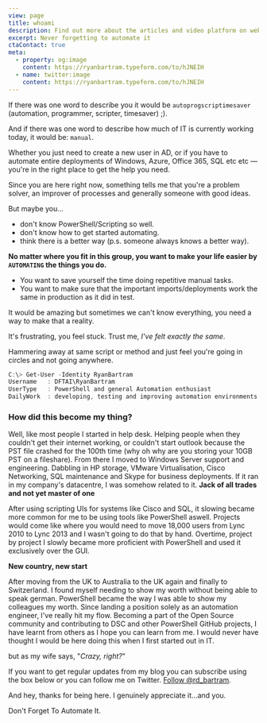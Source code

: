 ```yaml
---
view: page
title: whoami
description: Find out more about the articles and video platform on web development and lifestyle, ktquez Play by Alan Ktquez.
excerpt: Never forgetting to automate it
ctaContact: true
meta:
  - property: og:image
    content: https://ryanbartram.typeform.com/to/hJNEIH
  - name: twitter:image
    content: https://ryanbartram.typeform.com/to/hJNEIH
---
```


If there was one word to describe you it would be `autoprogscriptimesaver` (automation, programmer, scripter, timesaver) ;).

And if there was one word to describe how much of IT is currently working today, it would be: `manual`.

Whether you just need to create a new user in AD, or if you have to automate entire deployments of Windows, Azure, Office 365, SQL etc etc —
you're in the right place to get the help you need.

Since you are here right now, something tells me that you're a problem solver, an improver of processes and generally someone with good ideas.

But maybe you...

*   don't know PowerShell/Scripting so well.
*   don't know how to get started automating.
*   think there is a better way (p.s. someone always knows a better way).

**No matter where you fit in this group, you want to make your life easier by `AUTOMATING` the things you do.**

*   You want to save yourself the time doing repetitive manual tasks.
*   You want to make sure that the important imports/deployments work the same in production as it did in test.

It would be amazing but sometimes we can't know everything, you need a way to make that a reality.

It's frustrating, you feel stuck. Trust me, _I've felt exactly the same_.

Hammering away at same script or method and just feel you're going in circles and not going anywhere.

<lazy-load tag="img" :data="{ src: '/authors/rdbartram_large.jpg', alt: 'Ryan Bartram' }" />

```powershell
C:\> Get-User -Identity RyanBartram
Username   : DFTAI\RyanBartram
UserType   : PowerShell and general Automation enthusiast
DailyWork  : developing, testing and improving automation environments
```

### How did this become my thing?


Well, like most people I started in help desk. Helping people when they couldn't get their internet working, or couldn't start outlook
because the PST file crashed for the 100th time (why oh why are you storing your 10GB PST on a fileshare).
From there I moved to Windows Server support and engineering. Dabbling in HP storage, VMware Virtualisation, Cisco Networking, SQL maintenance and
Skype for business deployments. If it ran in my company's datacentre, I was somehow related to it. **Jack of all trades and not yet master of one**

After using scripting UIs for systems like Cisco and SQL, it slowing became more common for me to be using tools like PowerShell aswell.
Projects would come like where you would need to move 18,000 users from Lync 2010 to Lync 2013 and I wasn't going to do that by hand.
Overtime, project by project I slowly became more proficient with PowerShell and used it exclusively over the GUI.

**New country, new start**

After moving from the UK to Australia to the UK again and finally to Switzerland. I found myself needing to show my worth without being able
to speak german. PowerShell became the way I was able to show my colleagues my worth. Since landing a position solely as an automation engineer,
I've really hit my flow. Becoming a part of the Open Source community and contributing to DSC and other PowerShell GitHub projects, I have
learnt from others as I hope you can learn from me. I would never have thought I would be here doing this when I first started out in IT.

but as my wife says, "_Crazy, right?_"

 If you want to get regular updates from my blog you can subscribe using the box below or you can follow me on Twitter.
 [Follow @rd_bartram](https://twitter.com/rd_bartram).

 And hey, thanks for being here. I genuinely appreciate it...and you.

 Don't Forget To Automate It.
